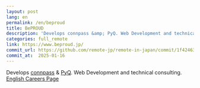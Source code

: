 ```yaml
---
layout: post
lang: en
permalink: /en/beproud
title: BePROUD
description: 'Develops connpass &amp; PyQ. Web Development and technical consulting. English Careers Page'
categories: full_remote
link: https://www.beproud.jp/
commit_url: https://github.com/remote-jp/remote-in-japan/commit/1f42463fa278ec6976af90175ef27509a22908f0
commit_at:  2025-01-16
---
```


<p>Develops <a href="https://connpass.com">connpass</a> & <a href="https://pyq.jp">PyQ</a>. Web Development and technical consulting. <a href="https://www.beproud.jp/careers/en/">English Careers Page</a></p>
